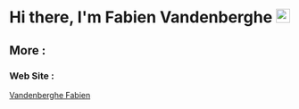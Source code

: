 # Hi there, I'm Fabien Vandenberghe <img src="https://media.giphy.com/media/hvRJCLFzcasrR4ia7z/giphy.gif" width="25px">

## More : 

### Web Site : 

[Vandenberghe Fabien](https://vandenberghefabien.com/)

[linkedin]: https://www.linkedin.com/in/fabien-vandenberghe/
<!---
BastosFab/BastosFab is a ✨ special ✨ repository because its `README.md` (this file) appears on your GitHub profile.
You can click the Preview link to take a look at your changes.
--->
